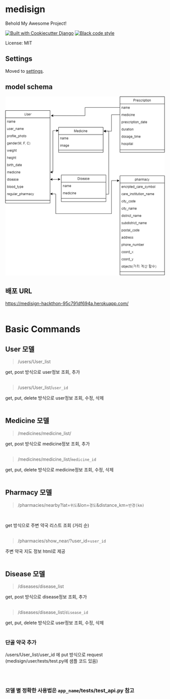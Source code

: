 # medisign

Behold My Awesome Project!

[![Built with Cookiecutter Django](https://img.shields.io/badge/built%20with-Cookiecutter%20Django-ff69b4.svg?logo=cookiecutter)](https://github.com/cookiecutter/cookiecutter-django/)
[![Black code style](https://img.shields.io/badge/code%20style-black-000000.svg)](https://github.com/ambv/black)

License: MIT

## Settings

Moved to [settings](http://cookiecutter-django.readthedocs.io/en/latest/settings.html).

## model schema
![](medisign%20%EB%AA%A8%EB%8D%B8%20%EC%8A%A4%ED%82%A4%EB%A7%88.drawio.png) 

## 배포 URL
https://medisign-hackthon-95c791df694a.herokuapp.com/ <br><br>


# Basic Commands

## **User** 모델<br>

> /users/User_list<br>

get, post 방식으로 user정보 조회, 추가<br><br>
> /users/User_list/`user_id`<br>

get, put, delete 방식으로 user정보 조회, 수정, 삭제<br><br>

## **Medicine** 모델<br>
> /medicines/medicine_list/<br>

get, post 방식으로 medicine정보 조회, 추가<br><br>
>/medicines/medicine_list/`medicine_id`<br>

get, put, delete 방식으로 medicine정보 조회, 수정, 삭제<br><br>

## **Pharmacy** 모델<br>
> /pharmacies/nearby?lat=`위도`&lon=`경도`&distance_km=`반경(km)`
<br>

get 방식으로 주변 약국 리스트 조회 (거리 순)<br><br>


> /pharmacies/show_near/?user_id=`user_id`

주변 약국 지도 정보 html로 제공<br><br>

## **Disease** 모델<br>

> /diseases/disease_list<br>

get, post 방식으로 disease정보 조회, 추가<br><Br>
> /diseases/disease_list/`disease_id`<br>

get, put, delete 방식으로 user정보 조회, 수정, 삭제<br><br>



### 단골 약국 추가
/users/User_list/user_id 에 put 방식으로 request<br>
(medisign/user/tests/test.py에 샘플 코드 있음)

<br><br>
### 모델 별 정확한 사용법은 `app_name`/tests/test_api.py 참고
<br>


